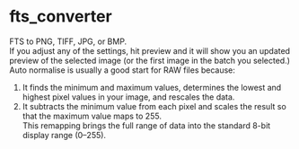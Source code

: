 # fts_converter
FTS to PNG, TIFF, JPG, or BMP.  
If you adjust any of the settings, hit preview and it will show you an updated preview of the selected image (or the first image in the batch you selected.)  
Auto normalise is usually a good start for RAW files because:  
1) It finds the minimum and maximum values, determines the lowest and highest pixel values in your image, and rescales the data.  
2) It subtracts the minimum value from each pixel and scales the result so that the maximum value maps to 255.  
This remapping brings the full range of data into the standard 8-bit display range (0–255).  
